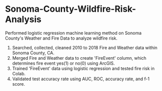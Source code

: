 # Sonoma-County-Wildfire-Risk-Analysis
Performed logistic regression machine learning method on Sonoma County's Weather and Fire Data to analyze wildfire risk. 
1) Searched, collected, cleaned 2010 to 2018 Fire and Weather data within Sonoma County, CA.
2) Merged Fire and Weather data to create 'FireEvent' column, which determines fire event yes(1) or no(0) using ArcGIS.
3) Trained 'FireEvent' data using logistic regression and tested fire risk in Colab.
4) Validated test accuracy rate using AUC, ROC, accuracy rate, and f-1 score.
